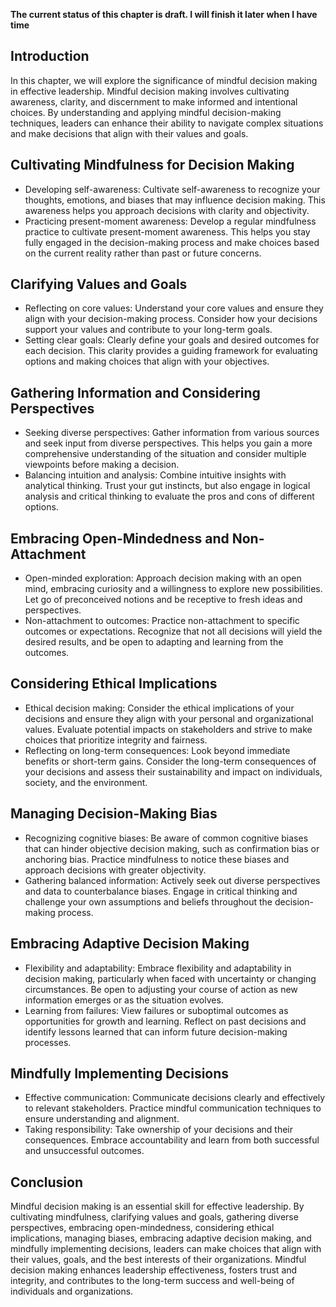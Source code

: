 **The current status of this chapter is draft. I will finish it later when I have time**

Introduction
------------

In this chapter, we will explore the significance of mindful decision making in effective leadership. Mindful decision making involves cultivating awareness, clarity, and discernment to make informed and intentional choices. By understanding and applying mindful decision-making techniques, leaders can enhance their ability to navigate complex situations and make decisions that align with their values and goals.

Cultivating Mindfulness for Decision Making
-------------------------------------------

* Developing self-awareness: Cultivate self-awareness to recognize your thoughts, emotions, and biases that may influence decision making. This awareness helps you approach decisions with clarity and objectivity.
* Practicing present-moment awareness: Develop a regular mindfulness practice to cultivate present-moment awareness. This helps you stay fully engaged in the decision-making process and make choices based on the current reality rather than past or future concerns.

Clarifying Values and Goals
---------------------------

* Reflecting on core values: Understand your core values and ensure they align with your decision-making process. Consider how your decisions support your values and contribute to your long-term goals.
* Setting clear goals: Clearly define your goals and desired outcomes for each decision. This clarity provides a guiding framework for evaluating options and making choices that align with your objectives.

Gathering Information and Considering Perspectives
--------------------------------------------------

* Seeking diverse perspectives: Gather information from various sources and seek input from diverse perspectives. This helps you gain a more comprehensive understanding of the situation and consider multiple viewpoints before making a decision.
* Balancing intuition and analysis: Combine intuitive insights with analytical thinking. Trust your gut instincts, but also engage in logical analysis and critical thinking to evaluate the pros and cons of different options.

Embracing Open-Mindedness and Non-Attachment
--------------------------------------------

* Open-minded exploration: Approach decision making with an open mind, embracing curiosity and a willingness to explore new possibilities. Let go of preconceived notions and be receptive to fresh ideas and perspectives.
* Non-attachment to outcomes: Practice non-attachment to specific outcomes or expectations. Recognize that not all decisions will yield the desired results, and be open to adapting and learning from the outcomes.

Considering Ethical Implications
--------------------------------

* Ethical decision making: Consider the ethical implications of your decisions and ensure they align with your personal and organizational values. Evaluate potential impacts on stakeholders and strive to make choices that prioritize integrity and fairness.
* Reflecting on long-term consequences: Look beyond immediate benefits or short-term gains. Consider the long-term consequences of your decisions and assess their sustainability and impact on individuals, society, and the environment.

Managing Decision-Making Bias
-----------------------------

* Recognizing cognitive biases: Be aware of common cognitive biases that can hinder objective decision making, such as confirmation bias or anchoring bias. Practice mindfulness to notice these biases and approach decisions with greater objectivity.
* Gathering balanced information: Actively seek out diverse perspectives and data to counterbalance biases. Engage in critical thinking and challenge your own assumptions and beliefs throughout the decision-making process.

Embracing Adaptive Decision Making
----------------------------------

* Flexibility and adaptability: Embrace flexibility and adaptability in decision making, particularly when faced with uncertainty or changing circumstances. Be open to adjusting your course of action as new information emerges or as the situation evolves.
* Learning from failures: View failures or suboptimal outcomes as opportunities for growth and learning. Reflect on past decisions and identify lessons learned that can inform future decision-making processes.

Mindfully Implementing Decisions
--------------------------------

* Effective communication: Communicate decisions clearly and effectively to relevant stakeholders. Practice mindful communication techniques to ensure understanding and alignment.
* Taking responsibility: Take ownership of your decisions and their consequences. Embrace accountability and learn from both successful and unsuccessful outcomes.

Conclusion
----------

Mindful decision making is an essential skill for effective leadership. By cultivating mindfulness, clarifying values and goals, gathering diverse perspectives, embracing open-mindedness, considering ethical implications, managing biases, embracing adaptive decision making, and mindfully implementing decisions, leaders can make choices that align with their values, goals, and the best interests of their organizations. Mindful decision making enhances leadership effectiveness, fosters trust and integrity, and contributes to the long-term success and well-being of individuals and organizations.
